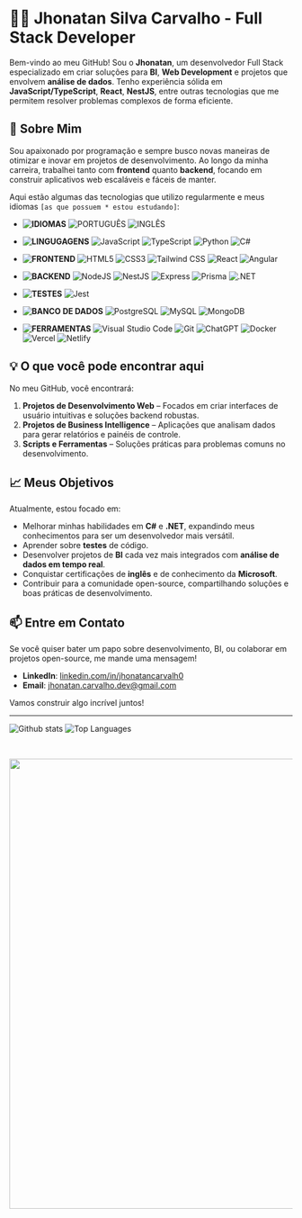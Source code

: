 # 👨‍💻 **Jhonatan Silva Carvalho - Full Stack Developer**

Bem-vindo ao meu GitHub! Sou o **Jhonatan**, um desenvolvedor Full Stack especializado em criar soluções para **BI**, **Web Development** e projetos que envolvem **análise de dados**. Tenho experiência sólida em **JavaScript/TypeScript**, **React**, **NestJS**, entre outras tecnologias que me permitem resolver problemas complexos de forma eficiente.

## 🚀 **Sobre Mim**

Sou apaixonado por programação e sempre busco novas maneiras de otimizar e inovar em projetos de desenvolvimento. Ao longo da minha carreira, trabalhei tanto com **frontend** quanto **backend**, focando em construir aplicativos web escaláveis e fáceis de manter.

Aqui estão algumas das tecnologias que utilizo regularmente e meus idiomas ``[as que possuem * estou estudando]``:
- **![IDIOMAS](https://img.shields.io/badge/IDIOMAS-000?style=for-the-badge&logo=Microsoft-edge&logoColor=white)**  ![PORTUGUÊS](https://img.shields.io/badge/Português_(NATIVO)-FFBF00?style=for-the-badge&logoColor=black)
  ![INGLÊS](https://img.shields.io/badge/Inglês_B2*-1E37FF?style=for-the-badge&logoColor=black)

- **![LINGUGAGENS](https://img.shields.io/badge/LINGUAGENS-000?style=for-the-badge&logo=Microsoft-edge&logoColor=white)**  ![JavaScript](https://img.shields.io/badge/JavaScript-F7DF1E?style=for-the-badge&logo=javascript&logoColor=black)
  ![TypeScript](https://img.shields.io/badge/TypeScript-007ACC?style=for-the-badge&logo=typescript&logoColor=white)
  ![Python](https://img.shields.io/badge/Python-007ACC?style=for-the-badge&logo=python&logoColor=F7DF1E)
  ![C#](https://img.shields.io/badge/C%23*-178600?style=for-the-badge&logo=c%2B%2B&logoColor=white)

- **![FRONTEND](https://img.shields.io/badge/FRONTEND-000?style=for-the-badge&logo=Microsoft-edge&logoColor=white)** 
  ![HTML5](https://img.shields.io/badge/HTML5-E34F26?style=for-the-badge&logo=html5&logoColor=white)
  ![CSS3](https://img.shields.io/badge/CSS3-1572B6?style=for-the-badge&logo=css3&logoColor=white)
  ![Tailwind CSS](https://img.shields.io/badge/Tailwind_CSS-38B2AC?style=for-the-badge&logo=tailwind-css&logoColor=white)
  ![React](https://img.shields.io/badge/React-20232A?style=for-the-badge&logo=react&logoColor=61DAFB)
  ![Angular](https://img.shields.io/badge/angular-%23DD0031.svg?style=for-the-badge&logo=angular&logoColor=white)

- **![BACKEND](https://img.shields.io/badge/BACKEND-000?style=for-the-badge&logo=Microsoft-edge&logoColor=white)**
  ![NodeJS](https://img.shields.io/badge/Node.js-339933?style=for-the-badge&logo=nodedotjs&logoColor=white)
  ![NestJS](https://img.shields.io/badge/NestJS-E0234E?style=for-the-badge&logo=nestjs&logoColor=white)
  ![Express](https://img.shields.io/badge/Express-000000?style=for-the-badge&logo=express&logoColor=white)
  ![Prisma](https://img.shields.io/badge/Prisma-2D3748?style=for-the-badge&logo=prisma&logoColor=white)
  ![.NET](https://img.shields.io/badge/.NET*-5632d5?style=for-the-badge&logo=dotnet&logoColor=white)

- **![TESTES](https://img.shields.io/badge/TESTES-000?style=for-the-badge&logo=Microsoft-edge&logoColor=white)**
  ![Jest](https://img.shields.io/badge/-jest*-%23C21325?style=for-the-badge&logo=jest&logoColor=white)

- **![BANCO DE DADOS](https://img.shields.io/badge/BANCO_DE_DADOS-000?style=for-the-badge&logo=Microsoft-edge&logoColor=white)**
  ![PostgreSQL](https://img.shields.io/badge/PostgreSQL-316192?style=for-the-badge&logo=postgresql&logoColor=white)
  ![MySQL](https://img.shields.io/badge/MySQL-4479A1?style=for-the-badge&logo=mysql&logoColor=white)
  ![MongoDB](https://img.shields.io/badge/MongoDB-47A248?style=for-the-badge&logo=mongodb&logoColor=white)

- **![FERRAMENTAS](https://img.shields.io/badge/FERRAMENTAS-000?style=for-the-badge&logo=Microsoft-edge&logoColor=white)**
  ![Visual Studio Code](https://img.shields.io/badge/Visual%20Studio%20Code-0078d7.svg?style=for-the-badge&logo=VSCode&logoColor=white)
  ![Git](https://img.shields.io/badge/Git-F05032?style=for-the-badge&logo=git&logoColor=white)
  ![ChatGPT](https://img.shields.io/badge/chatGPT-74aa9c?style=for-the-badge&logo=openai&logoColor=white)
  ![Docker](https://img.shields.io/badge/Docker*-2496ED?style=for-the-badge&logo=docker&logoColor=white)
  ![Vercel](https://img.shields.io/badge/Vercel-000000?style=for-the-badge&logo=vercel&logoColor=white)
  ![Netlify](https://img.shields.io/badge/Netlify-00C7B7?style=for-the-badge&logo=netlify&logoColor=white)


## 💡 **O que você pode encontrar aqui**

No meu GitHub, você encontrará:

1. **Projetos de Desenvolvimento Web** – Focados em criar interfaces de usuário intuitivas e soluções backend robustas.
2. **Projetos de Business Intelligence** – Aplicações que analisam dados para gerar relatórios e painéis de controle.
3. **Scripts e Ferramentas** – Soluções práticas para problemas comuns no desenvolvimento.

## 📈 **Meus Objetivos**

Atualmente, estou focado em:

- Melhorar minhas habilidades em **C#** e **.NET**, expandindo meus conhecimentos para ser um desenvolvedor mais versátil.
- Aprender sobre **testes** de código.
- Desenvolver projetos de **BI** cada vez mais integrados com **análise de dados em tempo real**.
- Conquistar certificações de **inglês** e de conhecimento da **Microsoft**.
- Contribuir para a comunidade open-source, compartilhando soluções e boas práticas de desenvolvimento.

## 📫 **Entre em Contato**

Se você quiser bater um papo sobre desenvolvimento, BI, ou colaborar em projetos open-source, me mande uma mensagem!

- **LinkedIn**: [linkedin.com/in/jhonatancarvalh0](https://www.linkedin.com/in/jhonatan-silva-carvalho)
- **Email**: jhonatan.carvalho.dev@gmail.com

Vamos construir algo incrível juntos!
<hr>

<img
    src="https://github-readme-stats.vercel.app/api?username=jhonatanCarvalh0&theme=dark&hide_border=false&include_all_commits=true&count_private=true"
    alt="Github stats"
    style="max-width: 48%;"
  />
  <img
    src="https://github-readme-stats.vercel.app/api/top-langs/?username=jhonatanCarvalh0&theme=dark&hide_border=false&include_all_commits=true&count_private=true&layout=compact"
    alt="Top Languages"
    style="max-width: 48%;"
  />




<br>

<p align="center">
  <a
    href="https://github.com/ryo-ma/github-profile-trophy"
    title="repositório de troféus"
  >
    <img
      width="800"
      src="https://github-profile-trophy.vercel.app/?username=jhonatanCarvalh0&column=8&theme=darkhub&no-frame=true&no-bg=true"
    />
  </a>
</p>
